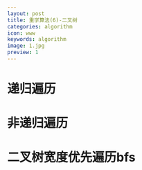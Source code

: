 ```yaml
---
layout: post
title: 重学算法(6)-二叉树
categories: algorithm
icon: www
keywords: algorithm
image: 1.jpg
preview: 1
---
```


# 递归遍历
# 非递归遍历
# 二叉树宽度优先遍历bfs